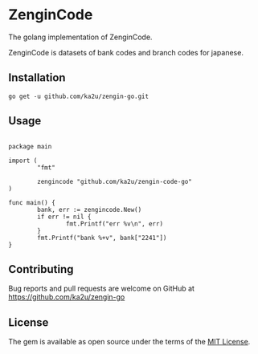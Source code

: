# ZenginCode

The golang implementation of ZenginCode.

ZenginCode is datasets of bank codes and branch codes for japanese.

## Installation

```golang
go get -u github.com/ka2u/zengin-go.git
```

## Usage

```golang

package main

import (
        "fmt"

        zengincode "github.com/ka2u/zengin-code-go"
)

func main() {
        bank, err := zengincode.New()
        if err != nil {
                fmt.Printf("err %v\n", err)
        }
        fmt.Printf("bank %+v", bank["2241"])
}

```

## Contributing

Bug reports and pull requests are welcome on GitHub at https://github.com/ka2u/zengin-go

## License

The gem is available as open source under the terms of the [MIT License](http://opensource.org/licenses/MIT).